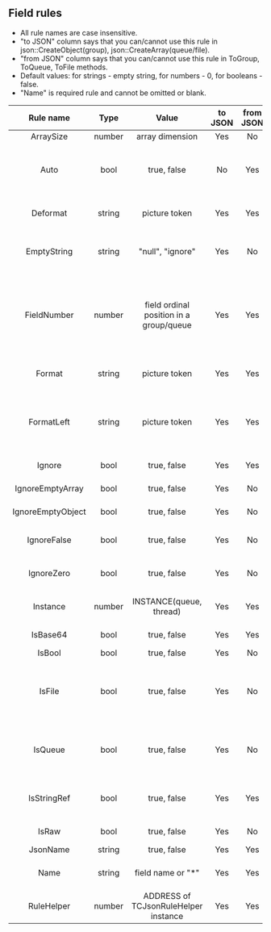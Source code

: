 ## Field rules
- All rule names are case insensitive.
- "to JSON" column says that you can/cannot use this rule in json::CreateObject(group), json::CreateArray(queue/file).
- "from JSON" column says that you can/cannot use this rule in ToGroup, ToQueue, ToFile methods.
- Default values: for strings - empty string, for numbers - 0, for booleans - false.
- "Name" is required rule and cannot be omitted or blank.


|   **Rule name**   | **Type** |                **Value**                | **to JSON** | **from JSON** |                                                                        **Description**                                                                        |   |
|:-----------------:|:--------:|:---------------------------------------:|:-----------:|:-------------:|:-------------------------------------------------------------------------------------------------------------------------------------------------------------:|:-:|
| ArraySize         | number   | array dimension                         |     Yes     |       No      | DIM(1) issue fix.                                                                                                                                             |   |
| Auto              | bool     | true, false                             |      No     |      Yes      | field value must be assigned in AutoCB callback method,  most rules are not used.                                                                             |   |
| Deformat          | string   | picture token                           |     Yes     |      Yes      | call fld = DEFORMAT(value, picture).                                                                                                                          |   |
| EmptyString       | string   | "null", "ignore"                        |     Yes     |       No      | "null": create null object; "ignore": do not create empty string object.                                                                                      |   |
| FieldNumber       | number   | field ordinal position in a group/queue |     Yes     |      Yes      | an ordinal position of a field in a queue; if FieldNumber > 0 then json array  will be built from this field only and look like ["alpha", "beta"] or [1,2,3]. |   |
| Format            | string   | picture token                           |     Yes     |      Yes      | call fld = FORMAT(value, picture).                                                                                                                            |   |
| FormatLeft        | string   | picture token                           |     Yes     |      Yes      | call fld = LEFT(FORMAT(value, picture)).  FORMAT pads spaces on the left for numeric pictures.                                                                |   |
| Ignore            | bool     | true, false                             |     Yes     |      Yes      | do not process the field.                                                                                                                                     |   |
| IgnoreEmptyArray  | bool     | true, false                             |     Yes     |       No      | do not create empty arrays [].                                                                                                                                |   |
| IgnoreEmptyObject | bool     | true, false                             |     Yes     |       No      | do not create empty objects {}.                                                                                                                               |   |
| IgnoreFalse       | bool     | true, false                             |     Yes     |       No      | do not create bool object with 'false' value.                                                                                                                 |   |
| IgnoreZero        | bool     | true, false                             |     Yes     |       No      | do not create numeric object with 0 value.                                                                                                                    |   |
| Instance          | number   | INSTANCE(queue, thread)                 |     Yes     |      Yes      | value returned by INSTANCE(queue, thread).                                                                                                                    |   |
| IsBase64          | bool     | true, false                             |     Yes     |      Yes      | field is base64 encoded json string.                                                                                                                          |   |
| IsBool            | bool     | true, false                             |     Yes     |       No      | field is BOOLEAN.                                                                                                                                             |   |
| IsFile            | bool     | true, false                             |     Yes     |       No      | field is a filename, result is a file content.  Use "IsBase64":true to store the content as base64.                                                           |   |
| IsQueue           | bool     | true, false                             |     Yes     |       No      | field is a queue: create a json array. Next field must have a value of INSTANCE(queue).                                                                       |   |
| IsStringRef       | bool     | true, false                             |     Yes     |      Yes      | field is &STRING, assigned to static string or another variable.                                                                                              |   |
| IsRaw             | bool     | true, false                             |     Yes     |       No      | field is raw json string.                                                                                                                                     |   |
| JsonName          | string   | true, false                             |     Yes     |      Yes      | json item name.                                                                                                                                               |   |
| Name              | string   | field name or "*"                       |     Yes     |      Yes      | field name w/o prefix, or '*' for any field.                                                                                                                  |   |
| RuleHelper        | number   | ADDRESS of TCJsonRuleHelper instance    |     Yes     |      Yes      | an address of the RuleHelper class instance.                                                                                                                  |   |